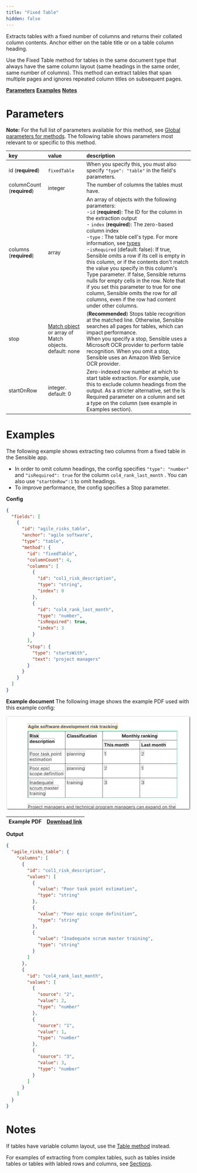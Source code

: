 ```yaml
---
title: "Fixed Table"
hidden: false
---
```

Extracts tables with a fixed number of columns and returns their collated column contents. Anchor either on the table title or on a table column heading.



Use the Fixed Table method for tables in the same document type that always have the same column layout (same headings in the same order, same number of columns).  This method can extract tables that span multiple pages and ignores repeated column titles on subsequent pages.

[**Parameters**](doc:fixed-table#parameters)
[**Examples**](doc:fixed-table#examples)
[**Notes**](doc:fixed-table#notes)



Parameters
=====

**Note:** For the full list of parameters available for this method, see [Global parameters for methods](doc:method#global-parameters-for-methods). The following table shows parameters most relevant to or specific to this method.


| key                        | value                                                        | description                                                  |
| :------------------------- | :----------------------------------------------------------- | :----------------------------------------------------------- |
| id (**required**)          | `fixedTable`                                                 | When you specify this, you must also specify `"type": "table"` in the field's parameters. |
| columnCount (**required**) | integer                                                      | The number of columns the tables must have.                  |
| columns (**required**)     | array                                                        | An array of objects with the following parameters: <br/> -`id` (**required**): The ID for the column in the extraction output <br/> - `index` (**required**): The zero-based column index <br/>-`type` : The table cell's type. For more information, see  [types](doc:types) <br/> -`isRequired` (default: false): If true, Sensible omits a row if its cell is empty in this column, or if the contents don't match the value you specify in this column's Type parameter. If false, Sensible returns nulls for empty cells in the row. Note that if you set this parameter to true for one column, Sensible omits the row for *all* columns, even if the row had content under other columns. |
| stop                       | [Match object](doc:match) or array of Match objects. default: none | (**Recommended**)  Stops table recognition at the matched line. Otherwise, Sensible searches all pages for tables, which can impact performance.<br/>When you specify a stop, Sensible  uses a Microsoft OCR provider to perform table recognition. When you omit a stop, Sensible uses an Amazon Web Service OCR provider. |
| startOnRow                 | integer. default: 0                                          | Zero-indexed row number at which to start table extraction. For example, use this to exclude column headings from the output. As a stricter alternative, set the Is Required parameter on a column and set a type on the column (see example in Examples section). |

Examples
=====

The following example shows extracting two columns from a fixed table in the Sensible app.

- In order to omit column headings, the config specifies `"type": "number"` and `"isRequired": true` for the column `col4_rank_last_month` . You can also use `"startOnRow":1` to omit headings.
- To improve performance, the config specifies a Stop parameter. 

**Config**

```json
{
  "fields": [
    {
      "id": "agile_risks_table",
      "anchor": "agile software",
      "type": "table",
      "method": {
        "id": "fixedTable",
        "columnCount": 4,
        "columns": [
          {
            "id": "col1_risk_description",
            "type": "string",
            "index": 0
          },
          {
            "id": "col4_rank_last_month",
            "type": "number",
            "isRequired": true,
            "index": 3
          }
        ],
        "stop": {
          "type": "startsWith",
          "text": "project managers"
        }
      }
    }
  ]
}
```

**Example document**
The following image shows the example PDF used with this example config:


![Click to enlarge](https://raw.githubusercontent.com/sensible-hq/sensible-docs/main/readme-sync/assets/v0/images/final/fixed_table.png)

| Example PDF | [Download link](https://raw.githubusercontent.com/sensible-hq/sensible-docs/main/readme-sync/assets/v0/pdfs/fixed_table.pdf) |
| --------------------------- | ------------------------------------------------------------ |


**Output**

```json
{
  "agile_risks_table": {
    "columns": [
      {
        "id": "col1_risk_description",
        "values": [
          {
            "value": "Poor task point estimation",
            "type": "string"
          },
          {
            "value": "Poor epic scope definition",
            "type": "string"
          },
          {
            "value": "Inadequate scrum master training",
            "type": "string"
          }
        ]
      },
      {
        "id": "col4_rank_last_month",
        "values": [
          {
            "source": "2",
            "value": 2,
            "type": "number"
          },
          {
            "source": "1",
            "value": 1,
            "type": "number"
          },
          {
            "source": "3",
            "value": 3,
            "type": "number"
          }
        ]
      }
    ]
  }
}
```


Notes
====
If  tables have variable column layout, use the [Table method](doc:table) instead. 

For examples of extracting from complex tables, such as tables inside tables or tables with labled rows and columns, see [Sections](doc:sections#examples).
